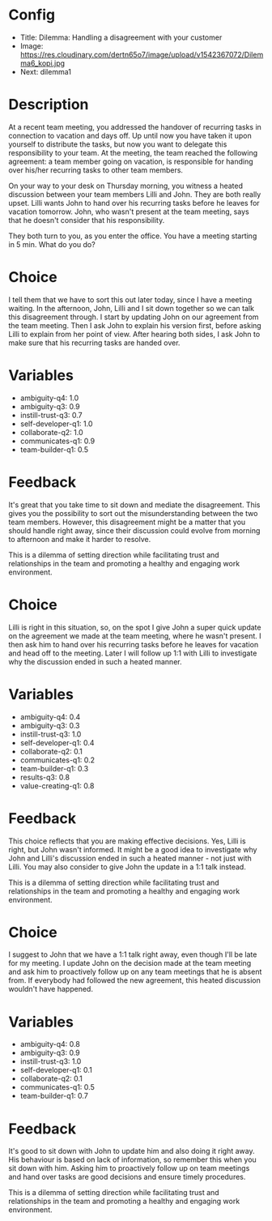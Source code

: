 # Config
 - Title: Dilemma: Handling a disagreement with your customer
 - Image: https://res.cloudinary.com/dertn65o7/image/upload/v1542367072/Dilemma6_kopi.jpg
 - Next: dilemma1

# Description
At a recent team meeting, you addressed the handover of recurring tasks in connection to vacation and days off. Up until now you have taken it upon yourself to distribute the tasks, but now you want to delegate this responsibility to your team. At the meeting, the team reached the following agreement: a team member going on vacation, is responsible for handing over his/her recurring tasks to other team members. 

On your way to your desk on Thursday morning, you witness a heated discussion between your team members Lilli and John. They are both really upset. Lilli wants John to hand over his recurring tasks before he leaves for vacation tomorrow. John, who wasn't present at the team meeting, says that he doesn't consider that his responsibility. 

They both turn to you, as you enter the office. You have a meeting starting in 5 min. What do you do? 


# Choice
I tell them that we have to sort this out later today, since I have a meeting waiting. 
In the afternoon, John, Lilli and I sit down together so we can talk this disagreement through. I start by updating John on our agreement from the team meeting. Then I ask John to explain his version first, before asking Lilli to explain from her point of view. After hearing both sides, I ask John to make sure that his recurring tasks are handed over. 

# Variables
- ambiguity-q4: 1.0
- ambiguity-q3: 0.9
- instill-trust-q3: 0.7
- self-developer-q1: 1.0
- collaborate-q2: 1.0
- communicates-q1: 0.9
- team-builder-q1: 0.5
 

# Feedback
 It's great that you take time to sit down and mediate the disagreement. This gives you the possibility to sort out the misunderstanding between the two team members. However, this disagreement might be a matter that you should handle right away, since their discussion could evolve from morning to afternoon and make it harder to resolve. 

This is a dilemma of setting direction while facilitating trust and relationships in the team and promoting a healthy and engaging work environment.  







# Choice
Lilli is right in this situation, so, on the spot I give John a super quick update on the agreement we made at the team meeting, where he wasn't present. I then ask him to hand over his recurring tasks before he leaves for vacation and head off to the meeting. Later I will follow up 1:1 with Lilli to investigate why the discussion ended in such a heated manner.

# Variables
- ambiguity-q4: 0.4
- ambiguity-q3: 0.3
- instill-trust-q3: 1.0
- self-developer-q1: 0.4
- collaborate-q2: 0.1
- communicates-q1: 0.2
- team-builder-q1: 0.3
- results-q3: 0.8
- value-creating-q1: 0.8

# Feedback
This choice reflects that you are making effective decisions. Yes, Lilli is right, but John wasn't informed. It might be a good idea to investigate why John and Lilli's discussion ended in such a heated manner - not just with Lilli. You may also consider to give John the update in a 1:1 talk instead.

This is a dilemma of setting direction while facilitating trust and relationships in the team and promoting a healthy and engaging work environment.  





# Choice
I suggest to John that we have a 1:1 talk right away, even though I'll be late for my meeting. I update John on the decision made at the team meeting and ask him to proactively follow up on any team meetings that he is absent from. If everybody had followed the new agreement, this heated discussion wouldn't have happened. 

# Variables
- ambiguity-q4: 0.8
- ambiguity-q3: 0.9
- instill-trust-q3: 1.0
- self-developer-q1: 0.1
- collaborate-q2: 0.1
- communicates-q1: 0.5
- team-builder-q1: 0.7


# Feedback
It's good to sit down with John to update him and also doing it right away. His behaviour is based on lack of information, so remember this when you sit down with him. Asking him to proactively follow up on team meetings and hand over tasks are good decisions and ensure timely procedures. 

This is a dilemma of setting direction while facilitating trust and relationships in the team and promoting a healthy and engaging work environment.  






